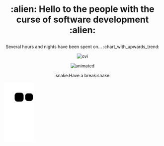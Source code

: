 <h1 align="center">
:alien: Hello to the people with the curse of software development :alien:</p>
</h1>

<p align="center">
Several hours and nights have been spent on... :chart_with_upwards_trend:
 </p>
<p align="center">
<img src="https://github-readme-stats.vercel.app/api/top-langs?username=madushadhanushka&show_icons=true&locale=en&layout=compact&theme=chartreuse-dark" alt="ovi" />
</p>

<p align="center">
  <img src="90f.gif" alt="animated" />
</p>

<p align="center">
:snake:Have a break:snake:
 </p>
 
![Snake animation](https://github.com/madushadhanushka/github-readme/blob/output/github-contribution-snake.svg)

